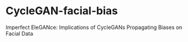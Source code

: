 # CycleGAN-facial-bias
Imperfect EleGANce: Implications of CycleGANs Propagating Biases on Facial Data
